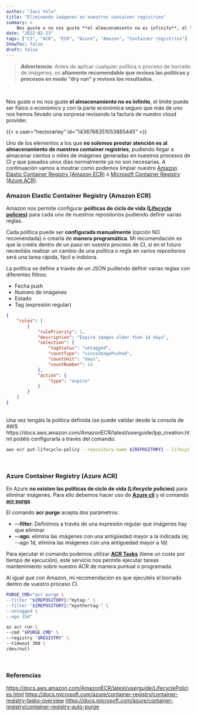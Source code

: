 ```yaml
---
author: "Javi Vela"
title: "Eliminando imágenes en nuestros container registries"
summary: >
    Nos guste o no nos guste **el almacenamiento no es infinito**, el límite puede ser físico o económico y con la parte económica seguro que más de uno nos hemos llevado una sorpresa revisando la factura de nuestro cloud provider. 
date: "2022-02-23"
tags: ["CI", "ACR", "ECR", "Azure", "Amazon", "Container registries"]
ShowToc: false
draft: false
---
```

> _**Advertencia**_: Antes de aplicar cualquier política o proceso de borrado de imágenes, es **altamente recomendable que revises las políticas y procesos en modo “dry run” y revises los resultados**.

<br/>

Nos guste o no nos guste **el almacenamiento no es infinito**, el límite puede ser físico o económico y con la parte económica seguro que más de uno nos hemos llevado una sorpresa revisando la factura de nuestro cloud provider. 

{{< x user="hectorarley" id="1436768351053885445" >}}

Uno de los elementos a los que **no solemos prestar atención es al almacenamiento de nuestros container registries**, pudiendo llegar a almacenar cientos o miles de imágenes generadas en nuestros procesos de CI y que pasados unos días normalmente ya no son necesarias. A continuación vamos a mostrar como podemos limpiar nuestro [Amazon Elastic Container Registry (Amazon ECR)](https://aws.amazon.com/ecr/) o [Microsoft Container Registry (Azure ACR)](https://azure.microsoft.com/services/container-registry/).
<br/>

### Amazon Elastic Container Registry (Amazon ECR)
Amazon nos permite configurar **políticas de ciclo de vida ([Lifecycle policies](https://docs.aws.amazon.com/AmazonECR/latest/userguide/LifecyclePolicies.html))** para cada uno de nuestros repositorios pudiendo definir varias reglas.

Cada política puede ser **configurada manualmente** (opción NO recomendada) o crearla de **manera programática**. Mi recomendación es que la creéis dentro de un paso en vuestro proceso de CI, si en el futuro necesitáis realizar un cambio de una política o regla en varios repositorios será una tarea rápida, fácil e indolora.

La política se define a través de un JSON pudiendo definir varias reglas con diferentes filtros:
- Fecha push
- Numero de imágenes 
- Estado
- Tag (expresión regular)

``` JSON 
{
    "rules": [
        {
            "rulePriority": 1,
            "description": "Expire images older than 14 days",
            "selection": {
                "tagStatus": "untagged",
                "countType": "sinceImagePushed",
                "countUnit": "days",
                "countNumber": 14
            },
            "action": {
                "type": "expire"
            }
        }
    ]
}
``` 
<br/>
Una vez tengáis la política definida (se puede validar desde la consola de AWS https://docs.aws.amazon.com/AmazonECR/latest/userguide/lpp_creation.html podéis configurarla a través del comando:

``` bash
aws ecr put-lifecycle-policy --repository-name ${REPOSITORY} --lifecycle-policy-text file://ecr_lifecycle_policy.json
```
<br/>

### Azure Container Registry (Azure ACR)
En Azure **no existen las políticas de ciclo de vida (Lifecycle policies)** para eliminar imágenes. Para ello debemos hacer uso de **[Azure cli](https://docs.microsoft.com/cli/azure/install-azure-cli)** y el comando **[acr purge](https://docs.microsoft.com/azure/container-registry/container-registry-auto-purge)**.

El comando **acr purge** acepta dos parámetros:
- **--filter**: Definimos a través de una expresión regular que imágenes hay que eliminar
- **--ago**: elimina las imágenes con una antigüedad mayor a la indicada (ej. --ago 1d, elimina las imágenes con una antiguedad mayor a 1d)

Para ejecutar el comando podemos utilizar **[ACR Tasks](https://docs.microsoft.com/azure/container-registry/container-registry-tasks-overview)** (tiene un coste por tiempo de ejecución), este servicio nos permite ejecutar tareas mantenimiento sobre nuestro ACR de manera puntual o programada.

Al igual que con Amazon, mi recomendación es que ejecutéis el borrado dentro de vuestro proceso CI.

``` bash
PURGE_CMD="acr purge \
--filter "${REPOSITORY}:^mytag-" \
--filter "${REPOSITORY}:^myothertag-" \
--untagged \
--ago 15d"

az acr run \
--cmd "$PURGE_CMD" \
--registry "$REGISTRY" \
--timeout 300 \
/dev/null
```
<br/>

### Referencias
https://docs.aws.amazon.com/AmazonECR/latest/userguide/LifecyclePolicies.html
https://docs.microsoft.com/azure/container-registry/container-registry-tasks-overview
https://docs.microsoft.com/azure/container-registry/container-registry-auto-purge
